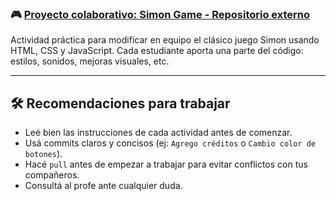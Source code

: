 ### 🎮 [Proyecto colaborativo: Simon Game - Repositorio externo](https://github.com/lole-s/simon-proa)

Actividad práctica para modificar en equipo el clásico juego Simon usando HTML, CSS y JavaScript. Cada estudiante aporta una parte del código: estilos, sonidos, mejoras visuales, etc.

---

## 🛠 Recomendaciones para trabajar

- Leé bien las instrucciones de cada actividad antes de comenzar.
- Usá commits claros y concisos (ej: `Agrego créditos` o `Cambio color de botones`).
- Hacé `pull` antes de empezar a trabajar para evitar conflictos con tus compañeros.
- Consultá al profe ante cualquier duda.
